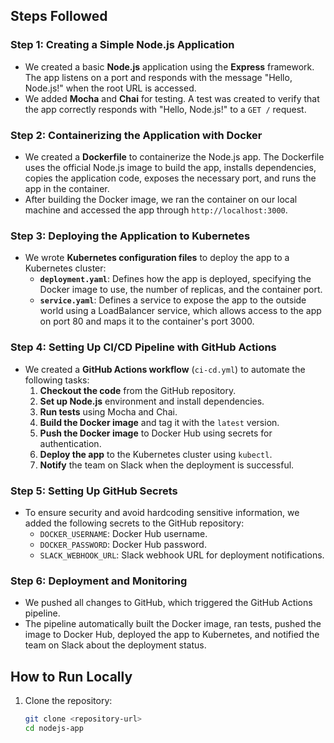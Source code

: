 
## Steps Followed

### Step 1: Creating a Simple Node.js Application

- We created a basic **Node.js** application using the **Express** framework. The app listens on a port and responds with the message "Hello, Node.js!" when the root URL is accessed.
- We added **Mocha** and **Chai** for testing. A test was created to verify that the app correctly responds with "Hello, Node.js!" to a `GET /` request.

### Step 2: Containerizing the Application with Docker

- We created a **Dockerfile** to containerize the Node.js app. The Dockerfile uses the official Node.js image to build the app, installs dependencies, copies the application code, exposes the necessary port, and runs the app in the container.
- After building the Docker image, we ran the container on our local machine and accessed the app through `http://localhost:3000`.

### Step 3: Deploying the Application to Kubernetes

- We wrote **Kubernetes configuration files** to deploy the app to a Kubernetes cluster:
  - **`deployment.yaml`**: Defines how the app is deployed, specifying the Docker image to use, the number of replicas, and the container port.
  - **`service.yaml`**: Defines a service to expose the app to the outside world using a LoadBalancer service, which allows access to the app on port 80 and maps it to the container's port 3000.

### Step 4: Setting Up CI/CD Pipeline with GitHub Actions

- We created a **GitHub Actions workflow** (`ci-cd.yml`) to automate the following tasks:
  1. **Checkout the code** from the GitHub repository.
  2. **Set up Node.js** environment and install dependencies.
  3. **Run tests** using Mocha and Chai.
  4. **Build the Docker image** and tag it with the `latest` version.
  5. **Push the Docker image** to Docker Hub using secrets for authentication.
  6. **Deploy the app** to the Kubernetes cluster using `kubectl`.
  7. **Notify** the team on Slack when the deployment is successful.

### Step 5: Setting Up GitHub Secrets

- To ensure security and avoid hardcoding sensitive information, we added the following secrets to the GitHub repository:
  - `DOCKER_USERNAME`: Docker Hub username.
  - `DOCKER_PASSWORD`: Docker Hub password.
  - `SLACK_WEBHOOK_URL`: Slack webhook URL for deployment notifications.

### Step 6: Deployment and Monitoring

- We pushed all changes to GitHub, which triggered the GitHub Actions pipeline.
- The pipeline automatically built the Docker image, ran tests, pushed the image to Docker Hub, deployed the app to Kubernetes, and notified the team on Slack about the deployment status.

## How to Run Locally

1. Clone the repository:
   ```bash
   git clone <repository-url>
   cd nodejs-app
